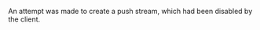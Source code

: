 
An attempt was made to create a push stream, which had been disabled by the
client.

<a id="ERR_HTTP2_SEND_FILE"></a>
